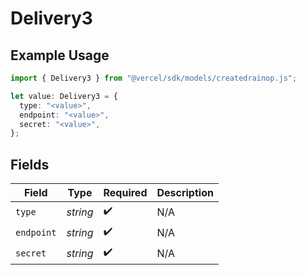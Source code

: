 # Delivery3

## Example Usage

```typescript
import { Delivery3 } from "@vercel/sdk/models/createdrainop.js";

let value: Delivery3 = {
  type: "<value>",
  endpoint: "<value>",
  secret: "<value>",
};
```

## Fields

| Field              | Type               | Required           | Description        |
| ------------------ | ------------------ | ------------------ | ------------------ |
| `type`             | *string*           | :heavy_check_mark: | N/A                |
| `endpoint`         | *string*           | :heavy_check_mark: | N/A                |
| `secret`           | *string*           | :heavy_check_mark: | N/A                |